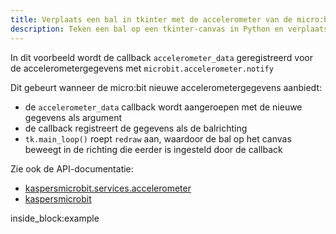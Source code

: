 ```yaml
---
title: Verplaats een bal in tkinter met de accelerometer van de micro:bit
description: Teken een bal op een tkinter-canvas in Python en verplaats deze door een micro:bit te kantelen
---
```


In dit voorbeeld wordt de callback `accelerometer_data` geregistreerd voor de accelerometergegevens met
`microbit.accelerometer.notify`

Dit gebeurt wanneer de micro:bit nieuwe accelerometergegevens aanbiedt:

 - de `accelerometer_data` callback wordt aangeroepen met de nieuwe gegevens als argument
 - de callback registreert de gegevens als de balrichting
- `tk.main_loop()` roept `redraw` aan, waardoor de bal op het canvas beweegt in de richting die eerder is ingesteld door de callback


Zie ook de API-documentatie:

- [kaspersmicrobit.services.accelerometer](../reference/services/accelerometer.md)
- [kaspersmicrobit](../reference/kaspersmicrobit.md)


<!--codeinclude-->
[](../../../../examples/tkinter/tk-use-accelerometer-to-move-ball.py) inside_block:example
<!--/codeinclude-->